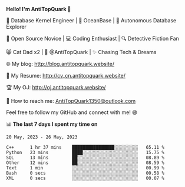 
**Hello! I'm AntiTopQuark 👋**

🔧 Database Kernel Engineer | 🌊 OceanBase | 🤖 Autonomous Database Explorer

🌱 Open Source Novice | 💻 Coding Enthusiast | 🔍 Detective Fiction Fan

😸 Cat Dad x2 | 🎉 @AntiTopQuark | ✨ Chasing Tech & Dreams

🌐 My blog: http://blog.antitopquark.website/

📄 My Resume: http://cv_cn.antitopquark.website/

🏆 My OJ: http://oj.antitopquark.website/

📧 How to reach me: AntiTopQuark1350@outlook.com

Feel free to follow my GitHub and connect with me! 😄

📊 **The last 7 days I spent my time on** 

<!--START_SECTION:waka-->
```text
20 May, 2023 - 26 May, 2023

C++      1 hr 37 mins    ████████████████░░░░░░░░░   65.11 % 
Python   23 mins         ████░░░░░░░░░░░░░░░░░░░░░   15.75 % 
SQL      13 mins         ██░░░░░░░░░░░░░░░░░░░░░░░   08.89 % 
Other    12 mins         ██░░░░░░░░░░░░░░░░░░░░░░░   08.59 % 
Text     1 min           ░░░░░░░░░░░░░░░░░░░░░░░░░   00.99 % 
Bash     0 secs          ░░░░░░░░░░░░░░░░░░░░░░░░░   00.58 % 
XML      0 secs          ░░░░░░░░░░░░░░░░░░░░░░░░░   00.07 %
```
<!--END_SECTION:waka-->


